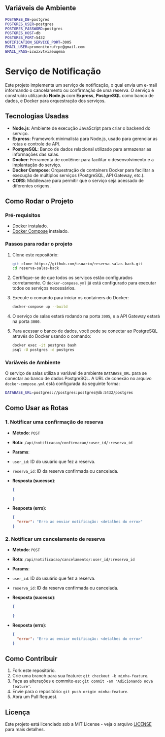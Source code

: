 ## Variáveis de Ambiente

```bash
POSTGRES_DB=postgres
POSTGRES_USER=postgres 
POSTGRES_PASSWORD=postgres
POSTGRES_HOST=db
POSTGRES_PORT=5432
NOTIFICATION_SERVICE_PORT=3005
EMAIL_USER=promonitorufrpe@gmail.com
EMAIL_PASS=icwzxvtviaeuqema
```

# Serviço de Notificação 

Este projeto implementa um serviço de notificação, o qual envia um e-mail informando o cancelamento ou confirmação de uma reserva. O serviço é construído utilizando **Node.js** com **Express**, **PostgreSQL** como banco de dados, e Docker para orquestração dos serviços.

## Tecnologias Usadas

- **Node.js**: Ambiente de execução JavaScript para criar o backend do serviço.
- **Express**: Framework minimalista para Node.js, usado para gerenciar as rotas e controle de API.
- **PostgreSQL**: Banco de dados relacional utilizado para armazenar as informações das salas.
- **Docker**: Ferramenta de contêiner para facilitar o desenvolvimento e a implantação do serviço.
- **Docker Compose**: Orquestração de containers Docker para facilitar a execução de múltiplos serviços (PostgreSQL, API Gateway, etc.).
- **CORS**: Middleware para permitir que o serviço seja acessado de diferentes origens.

## Como Rodar o Projeto

### Pré-requisitos

- [Docker](https://www.docker.com/get-started) instalado.
- [Docker Compose](https://docs.docker.com/compose/install/) instalado.

### Passos para rodar o projeto

1. Clone este repositório:

   ```bash
   git clone https://github.com/usuario/reserva-salas-back.git
   cd reserva-salas-back
   ```

2. Certifique-se de que todos os serviços estão configurados corretamente. O `docker-compose.yml` já está configurado para executar todos os serviços necessários.

3. Execute o comando para iniciar os containers do Docker:

   ```bash
   docker-compose up --build
   ```

4. O serviço de salas estará rodando na porta `3005`, e a API Gateway estará na porta `3000`.

5. Para acessar o banco de dados, você pode se conectar ao PostgreSQL através do Docker usando o comando:

   ```bash
   docker exec -it postgres bash
   psql -U postgres -d postgres
   ```

### Variáveis de Ambiente

O serviço de salas utiliza a variável de ambiente `DATABASE_URL` para se conectar ao banco de dados PostgreSQL. A URL de conexão no arquivo `docker-compose.yml` está configurada da seguinte forma:

```bash
DATABASE_URL=postgres://postgres:postgres@db:5432/postgres
```

## Como Usar as Rotas

### 1. Notificar uma confirmação de reserva

- **Método**: `POST`
- **Rota**: `/api/notificacao/confirmacao/:user_id/:reserva_id`
- **Params**:

- `user_id`: ID do usuário que fez a reserva.
- `reserva_id`: ID da reserva confirmada ou cancelada.

- **Resposta (sucesso)**:
  ```json
  {
    
  }
  ```

- **Resposta (erro)**:
  ```json
  {
    "error": "Erro ao enviar notificação: <detalhes do erro>"
  }
  ```
### 2. Notificar um cancelamento de reserva

- **Método**: `POST`
- **Rota**: `/api/notificacao/cancelamento/:user_id/:reserva_id`
- **Params**:

- `user_id`: ID do usuário que fez a reserva.
- `reserva_id`: ID da reserva confirmada ou cancelada.

- **Resposta (sucesso)**:
  ```json
  {
    
  }
  ```

- **Resposta (erro)**:
  ```json
  {
    "error": "Erro ao enviar notificação: <detalhes do erro>"
  }
  ```

## Como Contribuir

1. Fork este repositório.
2. Crie uma branch para sua feature: `git checkout -b minha-feature`.
3. Faça as alterações e commite-as: `git commit -am 'Adicionando nova feature'`.
4. Envie para o repositório: `git push origin minha-feature`.
5. Abra um Pull Request.

## Licença

Este projeto está licenciado sob a MIT License - veja o arquivo [LICENSE](LICENSE) para mais detalhes.
```